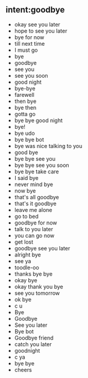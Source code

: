 ## intent:goodbye 
- okay see you later
- hope to see you later
- bye for now
- till next time
- I must go
- bye
- goodbye
- see you
- see you soon
- good night
- bye-bye
- farewell
- then bye
- bye then
- gotta go
- bye bye good night
- bye!
- bye udo
- bye bye bot
- bye was nice talking to you
- good bye
- bye bye see you
- bye bye see you soon
- bye bye take care
- I said bye
- never mind bye
- now bye
- that's all goodbye
- that's it goodbye
- leave me alone
- go to bed
- goodbye for now
- talk to you later
- you can go now
- get lost
- goodbye see you later
- alright bye
- see ya
- toodle-oo
- thanks bye bye
- okay bye
- okay thank you bye
- see you tomorrow
- ok bye
- c u
- Bye 			
- Goodbye
- See you later
- Bye bot
- Goodbye friend
- catch you later
- goodnight
- c ya
- bye bye
- cheers
